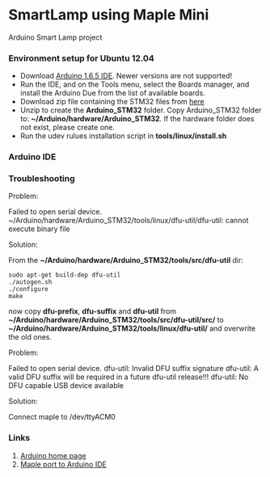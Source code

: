 # SmartLamp using Maple Mini  

Arduino Smart Lamp project

### Environment setup for Ubuntu 12.04

* Download [Arduino 1.6.5 IDE](https://www.arduino.cc/en/Main/Software). Newer versions are not supported!
* Run the IDE, and on the Tools menu, select the Boards manager, and install the Arduino Due from the list of available boards.
* Download zip file containing the STM32 files from [here](https://github.com/rogerclarkmelbourne/Arduino_STM32/archive/master.zip)
* Unzip to create the **Arduino_STM32** folder. Copy Arduino_STM32 folder to: **~/Arduino/hardware/Arduino_STM32**. If the hardware folder does not exist, please create one.
* Run the udev rulues installation script in **tools/linux/install.sh**

### Arduino IDE

### Troubleshooting

Problem: 

Failed to open serial device.
~/Arduino/hardware/Arduino_STM32/tools/linux/dfu-util/dfu-util: cannot execute binary file

Solution:

From the **~/Arduino/hardware/Arduino_STM32/tools/src/dfu-util** dir:

	sudo apt-get build-dep dfu-util
	./autogen.sh
	./configure
	make

now copy **dfu-prefix**, **dfu-suffix** and **dfu-util** from **~/Arduino/hardware/Arduino_STM32/tools/src/dfu-util/src/** to **~/Arduino/hardware/Arduino_STM32/tools/linux/dfu-util/** and overwrite the old ones.

Problem:

Failed to open serial device.
dfu-util: Invalid DFU suffix signature
dfu-util: A valid DFU suffix will be required in a future dfu-util release!!!
dfu-util: No DFU capable USB device available

Solution:

Connect maple to /dev/ttyACM0

### Links

1. [Arduino home page](https://www.arduino.cc/en/Guide/HomePage)
2. [Maple port to Arduino IDE](https://github.com/rogerclarkmelbourne/Arduino_STM32)